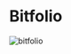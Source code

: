# Bitfolio


![bitfolio](https://user-images.githubusercontent.com/121312707/229456630-e5678601-2181-40e6-814a-3faad0746804.png)
